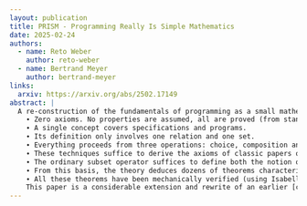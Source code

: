```yaml
---
layout: publication
title: PRISM - Programming Really Is Simple Mathematics
date: 2025-02-24
authors:
  - name: Reto Weber
    author: reto-weber
  - name: Bertrand Meyer
    author: bertrand-meyer
links:
  arxiv: https://arxiv.org/abs/2502.17149
abstract: |
  A re-construction of the fundamentals of programming as a small mathematical theory (PRISM) based on elementary set theory. Highlights:
    ∙ Zero axioms. No properties are assumed, all are proved (from standard set theory).
    ∙ A single concept covers specifications and programs.
    ∙ Its definition only involves one relation and one set.
    ∙ Everything proceeds from three operations: choice, composition and restriction.
    ∙ These techniques suffice to derive the axioms of classic papers on the "laws of programming" as consequences and prove them mechanically.
    ∙ The ordinary subset operator suffices to define both the notion of program correctness and the concepts of specialization and refinement.
    ∙ From this basis, the theory deduces dozens of theorems characterizing important properties of programs and programming.
    ∙ All these theorems have been mechanically verified (using Isabelle/HOL); the proofs are available in a public repository.
    This paper is a considerable extension and rewrite of an earlier [contribution](https://arxiv.org/abs/1507.00723).
---
```

